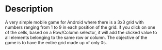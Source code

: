 # Description
A very simple mobile game for Android where there is a 3x3 grid with numbers ranging from 1 to 9 in each position of the grid. if you click on one of the cells, based on a Row/Column selector, it will add the clicked value to all elements belonging to the same row or column. The objective of the game is to have the entire grid made up of only 0s.
